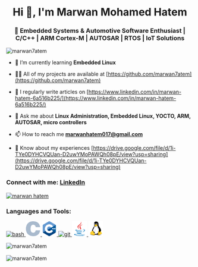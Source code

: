 <h1 align="center">Hi 👋, I'm Marwan Mohamed Hatem</h1>
<h3 align="center">🚀 Embedded Systems & Automotive Software Enthusiast | C/C++ | ARM Cortex-M | AUTOSAR | RTOS | IoT Solutions</h3>

<p align="left"> <img src="https://komarev.com/ghpvc/?username=marwan7atem&label=Profile%20views&color=0e75b6&style=flat" alt="marwan7atem" /> </p>

- 🌱 I’m currently learning **Embedded Linux**

- 👨‍💻 All of my projects are available at [https://github.com/marwan7atem](https://github.com/marwan7atem)

- 📝 I regularly write articles on [https://www.linkedin.com/in/marwan-hatem-6a516b225/](https://www.linkedin.com/in/marwan-hatem-6a516b225/)

- 💬 Ask me about **Linux Administration, Embedded Linux, YOCTO, ARM, AUTOSAR, micro controllers**

- 📫 How to reach me **marwanhatem017@gmail.com**

- 📄 Know about my experiences [https://drive.google.com/file/d/1i-TYe0DYHCVQUan-D2uwYMoPAWQh08pE/view?usp=sharing](https://drive.google.com/file/d/1i-TYe0DYHCVQUan-D2uwYMoPAWQh08pE/view?usp=sharing)

<h3 align="left">Connect with me: <a href="https://www.linkedin.com/in/marwan-hatem-6a516b225/">LinkedIn</a></h3>
<p align="left">
<a href="https://linkedin.com/in/marwan hatem" target="blank"><img align="center" src="https://raw.githubusercontent.com/rahuldkjain/github-profile-readme-generator/master/src/images/icons/Social/linked-in-alt.svg" alt="marwan hatem" height="30" width="40" /></a>
</p>

<h3 align="left">Languages and Tools:</h3>
<p align="left"> <a href="https://www.gnu.org/software/bash/" target="_blank" rel="noreferrer"> <img src="https://www.vectorlogo.zone/logos/gnu_bash/gnu_bash-icon.svg" alt="bash" width="40" height="40"/> </a> <a href="https://www.cprogramming.com/" target="_blank" rel="noreferrer"> <img src="https://raw.githubusercontent.com/devicons/devicon/master/icons/c/c-original.svg" alt="c" width="40" height="40"/> </a> <a href="https://www.w3schools.com/cpp/" target="_blank" rel="noreferrer"> <img src="https://raw.githubusercontent.com/devicons/devicon/master/icons/cplusplus/cplusplus-original.svg" alt="cplusplus" width="40" height="40"/> </a> <a href="https://git-scm.com/" target="_blank" rel="noreferrer"> <img src="https://www.vectorlogo.zone/logos/git-scm/git-scm-icon.svg" alt="git" width="40" height="40"/> </a> <a href="https://www.java.com" target="_blank" rel="noreferrer"> <img src="https://raw.githubusercontent.com/devicons/devicon/master/icons/java/java-original.svg" alt="java" width="40" height="40"/> </a> <a href="https://www.linux.org/" target="_blank" rel="noreferrer"> <img src="https://raw.githubusercontent.com/devicons/devicon/master/icons/linux/linux-original.svg" alt="linux" width="40" height="40"/> </a> </p>

<p><img align="center" src="https://github-readme-stats.vercel.app/api/top-langs?username=marwan7atem&show_icons=true&locale=en&layout=compact" alt="marwan7atem" /></p>

<p><img align="center" src="https://github-readme-streak-stats.herokuapp.com/?user=marwan7atem&" alt="marwan7atem" /></p>
